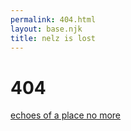 ```yaml
---
permalink: 404.html
layout: base.njk
title: nelz is lost
---
```


<link rel="stylesheet" href="/404.css">

# 404

[echoes of a place no more](/)
